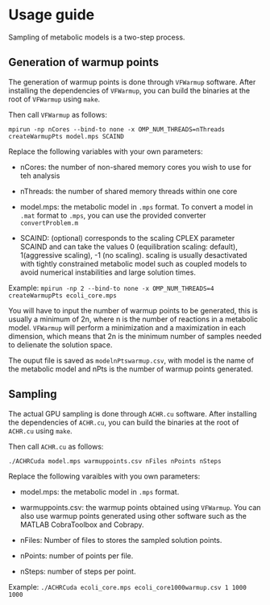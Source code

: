 # Usage guide

Sampling of metabolic models is a two-step process.

## Generation of warmup points

The generation of warmup points is done through `VFWarmup` software. After installing the dependencies of `VFWarmup`, you can build the binaries at the root of 
`VFWarmup` using `make`.

Then call `VFWarmup` as follows:

`mpirun -np nCores --bind-to none -x OMP_NUM_THREADS=nThreads createWarmupPts model.mps SCAIND`

Replace the following variables with your own parameters:

+ nCores: the number of non-shared memory cores you wish to use for teh analysis

+ nThreads: the number of shared memory threads within one core

+ model.mps: the metabolic model in `.mps` format. To convert a model in `.mat` format to `.mps`, you can use the provided converter `convertProblem.m`

+ SCAIND: (optional) corresponds to the scaling CPLEX parameter SCAIND and can take the values 0 (equilibration scaling: default), 1(aggressive scaling), -1 (no scaling).
scaling is usually desactivated with tightly constrained metabolic model such as coupled models to avoid numerical instabilities and large solution times.

Example: `mpirun -np 2 --bind-to none -x OMP_NUM_THREADS=4 createWarmupPts ecoli_core.mps`

You will have to input the number of warmup points to be generated, this is usually a minimum of 2n, where n is the number of reactions in a metabolic model. `VFWarmup` will perform
a minimization and a maximization in each dimension, which means that 2n is the minimum number of samples needed to delienate the solution space.

The ouput file is saved as `modelnPtswarmup.csv`, with model is the name of the metabolic model and nPts is the number of warmup points generated.

## Sampling

The actual GPU sampling is done through `ACHR.cu` software. After installing the dependencies of `ACHR.cu`, you can build the binaries at the root of `ACHR.cu` using `make`.

Then call `ACHR.cu` as follows:

`./ACHRCuda model.mps warmuppoints.csv nFiles nPoints nSteps`

Replace the following varaibles with you own parameters:

+ model.mps: the metabolic model in `.mps` format.

+ warmuppoints.csv: the warmup points obtained using `VFWarmup`. You can also use warmup points generated using other software such as the MATLAB CobraToolbox and Cobrapy.

+ nFiles: Number of files to stores the sampled solution points.

+ nPoints: number of points per file.

+ nSteps: number of steps per point.

Example: `./ACHRCuda ecoli_core.mps ecoli_core1000warmup.csv 1 1000 
1000`


